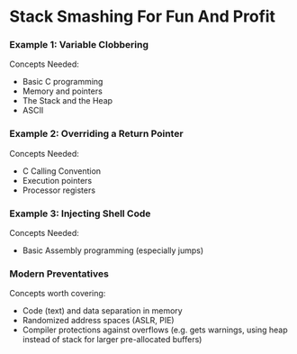 # Stack Smashing For Fun And Profit

### Example 1: Variable Clobbering

Concepts Needed:
* Basic C programming
* Memory and pointers
* The Stack and the Heap
* ASCII

### Example 2: Overriding a Return Pointer

Concepts Needed:
* C Calling Convention
* Execution pointers
* Processor registers

### Example 3: Injecting Shell Code

Concepts Needed:
* Basic Assembly programming (especially jumps)

### Modern Preventatives

Concepts worth covering:
* Code (text) and data separation in memory
* Randomized address spaces (ASLR, PIE)
* Compiler protections against overflows (e.g. gets warnings, using heap instead
  of stack for larger pre-allocated buffers)
